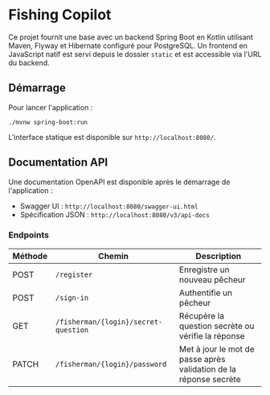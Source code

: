 # Fishing Copilot

Ce projet fournit une base avec un backend Spring Boot en Kotlin utilisant Maven, Flyway et Hibernate configuré pour PostgreSQL. Un frontend en JavaScript natif est servi depuis le dossier `static` et est accessible via l'URL du backend.

## Démarrage

Pour lancer l'application :

```
./mvnw spring-boot:run
```

L'interface statique est disponible sur `http://localhost:8080/`.

## Documentation API

Une documentation OpenAPI est disponible après le démarrage de l'application :

- Swagger UI : `http://localhost:8080/swagger-ui.html`
- Spécification JSON : `http://localhost:8080/v3/api-docs`

### Endpoints

| Méthode | Chemin | Description |
|---------|--------|-------------|
| POST | `/register` | Enregistre un nouveau pêcheur |
| POST | `/sign-in` | Authentifie un pêcheur |
| GET | `/fisherman/{login}/secret-question` | Récupère la question secrète ou vérifie la réponse |
| PATCH | `/fisherman/{login}/password` | Met à jour le mot de passe après validation de la réponse secrète |
